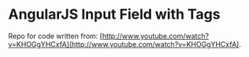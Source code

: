 AngularJS Input Field with Tags
====================

Repo for code written from: [http://www.youtube.com/watch?v=KHOGgYHCxfA](http://www.youtube.com/watch?v=KHOGgYHCxfA).

